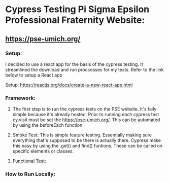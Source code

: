 # Cypress Testing Pi Sigma Epsilon Professional Fraternity Website:
## https://pse-umich.org/


### Setup:

I decided to use a react app for the basis of the cypress testing. It streamlined the download and run proccesses for my tests. Refer to the link below to setup a React app

Setup: https://reactjs.org/docs/create-a-new-react-app.html

### Framework:

1. The first step is to run the cypress tests on the PSE website. It's faily simple because it's already hosted. Prior to running each cypress test cy.visit must be set the https://pse-umich.org/. This can be automated by using the beforeEach function.

2. Smoke Test: This is simple feature testing. Essentially making sure everything that's supposed to be there is actually there. Cypress make this easy by using the .get() and find() funtions. These can be called on specific elements or classes.

3. Functional Test: 

### How to Run Locally:
